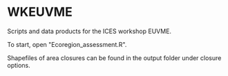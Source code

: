 # WKEUVME
Scripts and data products for the ICES workshop EUVME.  

To start, open "Ecoregion_assessment.R". 

Shapefiles of area closures can be found in the output folder under closure options.     
